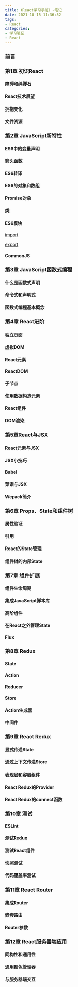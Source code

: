 ```yaml
---
title: 《React学习手册》-笔记
date: 2021-10-15 11:36:52
tags:
- React
categories:
- 学习笔记
- React
---
```


### 前言

### 第1章 初识React

#### 障碍和绊脚石

#### React技术展望

#### 拥抱变化

#### 文件资源

### 第2章 JavaScript新特性

#### ES6中的变量声明

#### 箭头函数

#### ES6转译

#### ES6的对象和数组

#### Promise对象

#### 类

#### ES6模块

[import](https://developer.mozilla.org/zh-CN/docs/Web/JavaScript/Reference/Statements/import)

[export](https://developer.mozilla.org/zh-CN/docs/Web/JavaScript/Reference/Statements/export)

#### CommonJS

### 第3章  JavaScript函数式编程

#### 什么是函数式声明

#### 命令式和声明式

#### 函数式编程基本概念

### 第4章 React进阶

#### 独立页面

#### 虚拟DOM

#### React元素

#### ReactDOM

#### 子节点

#### 使用数据构造元素

#### React组件

#### DOM渲染

### 第5章React与JSX

#### React元素与JSX

#### JSX小技巧

#### Babel

#### 菜谱与JSX

#### Wepack简介

### 第6章 Props、State和组件树

#### 属性验证

#### 引用

#### React的State管理

#### 组件树的内部State

### 第7章 组件扩展

#### 组件生命周期

#### 集成JavaScript脚本库

#### 高阶组件

#### 在React之外管理State

#### Flux

### 第8章 Redux

#### State

#### Action

#### Reducer

#### Store

#### Action生成器

#### 中间件

### 第9章 React Redux

#### 显式传递State

#### 通过上下文传递Store

#### 表现层和容器组件

#### React Redux的Provider

#### React Redux的connect函数

### 第10章 测试

#### ESLint

#### 测试Redux

#### 测试React组件

#### 快照测试

#### 代码覆盖率测试

### 第11章 React Router

#### 集成Router

#### 嵌套路由

#### Router参数

### 第12章 React服务器端应用

#### 同构性和通用性

#### 通用颜色管理器

#### 与服务器端交互